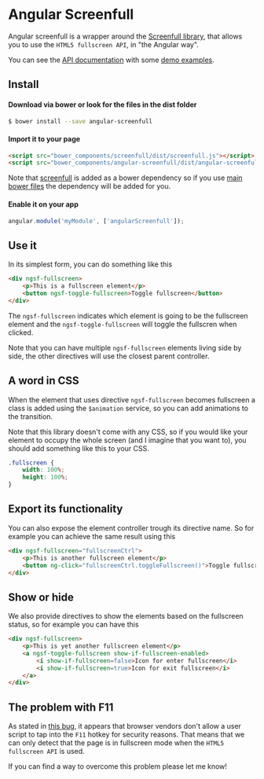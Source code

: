 Angular Screenfull
==================

Angular screenfull is a wrapper around the [Screenfull library](https://github.com/sindresorhus/screenfull.js/), that allows you to use the `HTML5 fullscreen API`, in "the Angular way".

You can see the [API documentation](http://hrajchert.github.io/angular-screenfull/#/api) with some [demo examples](http://hrajchert.github.io/angular-screenfull/#/api).

## Install

#### Download via bower or look for the files in the dist folder

```sh
$ bower install --save angular-screenfull
```

#### Import it to your page

```html
<script src="bower_components/screenfull/dist/screenfull.js"></script>
<script src="bower_components/angular-screenfull/dist/angular-screenfull.min.js"></script>
```

Note that [screenfull](https://github.com/sindresorhus/screenfull.js) is added as a bower dependency
so if you use [main bower files](https://github.com/ck86/main-bower-files) the dependency will be added for you.

#### Enable it on your app

```js
angular.module('myModule', ['angularScreenfull']);
```

## Use it

In its simplest form, you can do something like this

```html
<div ngsf-fullscreen>
    <p>This is a fullscreen element</p>
    <button ngsf-toggle-fullscreen>Toggle fullscreen</button>
</div>
```

The `ngsf-fullscreen` indicates which element is going to be the fullscreen element and the `ngsf-toggle-fullscreen`
will toggle the fullscren when clicked.

Note that you can have multiple `ngsf-fullscreen` elements living side by side, the other directives will use the closest parent controller.

## A word in CSS

When the element that uses directive `ngsf-fullscreen` becomes fullscreen a class is added using the `$animation` service, so you can add animations to the transition.

Note that this library doesn't come with any CSS, so if you would like your element to occupy the whole screen (and I imagine that you want to), you should add something like this to your CSS.

```css
.fullscreen {
    width: 100%;
    height: 100%;
}
```

## Export its functionality

You can also expose the element controller trough its directive name. So for example you can achieve the same result
using this

```html
<div ngsf-fullscreen="fullscreenCtrl">
    <p>This is another fullscreen element</p>
    <button ng-click="fullscreenCtrl.toggleFullscreen()">Toggle fullscreen</button>
</div>
```

## Show or hide

We also provide directives to show the elements based on the fullscreen status, so for example you can have this

```html
<div ngsf-fullscreen>
    <p>This is yet another fullscreen element</p>
    <a ngsf-toggle-fullscreen show-if-fullscreen-enabled>
        <i show-if-fullscreen=false>Icon for enter fullscreen</i>
        <i show-if-fullscreen=true>Icon for exit fullscreen</i>
    </a>
</div>
```


## The problem with F11

As stated in [this bug](https://github.com/hrajchert/angular-screenfull/issues/1), it appears that browser vendors don't allow a user script to tap into the `F11` hotkey for security reasons. That means that we can only detect that the page is in fullscreen mode when the `HTML5 fullscreen API` is used.

If you can find a way to overcome this problem please let me know!
